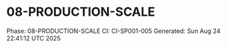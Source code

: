 # 08-PRODUCTION-SCALE
Phase: 08-PRODUCTION-SCALE
CI: CI-SP001-005
Generated: Sun Aug 24 22:41:12 UTC 2025
